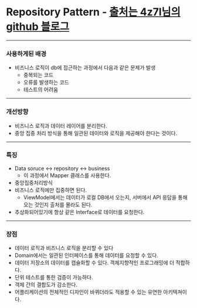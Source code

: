# Repository Pattern - [출처는 4z7l님의 github 블로그](https://4z7l.github.io/2020/11/24/repository-pattern.html)
---
### 사용하게된 배경
* 비즈니스 로직이 db에 접근하는 과정에서 다음과 같은 문제가 발생
  * 중복되는 코드
  * 오류를 발생하는 코드
  * 테스트의 어려움
---
### 개선방향
* 비즈니스 로직과 데이터 레이어를 분리한다.
* 중앙 집중 처리 방식을 통해 일관된 데이터와 로직을 제공해야 한다는 것이다.
---
### 특징
* Data soruce <-> repository <-> business
  * 이 과정에서 Mapper 클래스를 사용한다.
* 중앙집중처리방식
* 비즈니스 로직에만 집중하면 된다.
  * ViewModel에서는 데이터가 로컬 DB에서 오는지, 서버에서 API 응답을 통해 오는 것인지 출처를 몰라도 된다.
* 추상화되어있기에 항상 같은 Interface로 데이터를 요청한다.
---
### 장점
* 데이터 로직과 비즈니스 로직을 분리할 수 있다
* Domain에서는 일관된 인터페이스를 통해 데이터를 요청할 수 있다.
* 데이터 저장소의 데이터를 캡슐화할 수 있다. 객체지향적인 프로그래밍에 더 적합하다.
* 단위 테스트를 통한 검증이 가능하다.
* 객체 간의 결합도가 감소한다.
* 어플리케이션의 전체적인 디자인이 바뀌더라도 적용할 수 있는 유연한 아키텍쳐이다.
